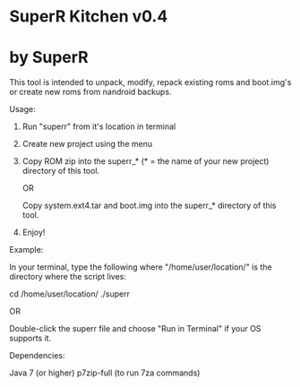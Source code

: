 # SuperR Kitchen v0.4
# by SuperR

This tool is intended to unpack, modify, repack existing roms and boot.img's or create new roms from nandroid backups.

Usage:

1. Run "superr" from it's location in terminal 

2. Create new project using the menu

3. Copy ROM zip into the superr_* (* = the name of your new project) directory of this tool.
   
   OR
   
   Copy system.ext4.tar and boot.img into the superr_* directory of this tool.

4. Enjoy!

Example:

In your terminal, type the following where "/home/user/location/" is the directory where the script lives:

cd /home/user/location/
./superr

OR

Double-click the superr file and choose "Run in Terminal" if your OS supports it.

Dependencies:

Java 7 (or higher)
p7zip-full (to run 7za commands)
